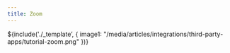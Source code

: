 ```yaml
---
title: Zoom
---
```

${include('./_template’, { 
  image1: "/media/articles/integrations/third-party-apps/tutorial-zoom.png"
})}
